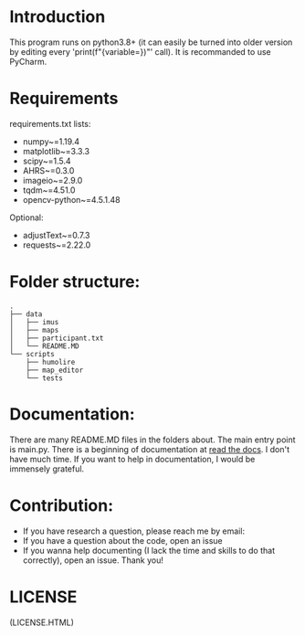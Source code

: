 # Introduction
This program runs on python3.8+ (it can easily be turned into older version by  editing every 'print(f"{variable=})"' call). It is recommanded to use PyCharm.

# Requirements
requirements.txt lists:
* numpy~=1.19.4
* matplotlib~=3.3.3
* scipy~=1.5.4
* AHRS~=0.3.0
* imageio~=2.9.0
* tqdm~=4.51.0
* opencv-python~=4.5.1.48

Optional:
* adjustText~=0.7.3
* requests~=2.22.0

# Folder structure:
	.
	├── data
	│   ├── imus
	│   ├── maps
	│   ├── participant.txt
	│   └── README.MD
	└── scripts
	    ├── humolire
	    ├── map_editor
	    └── tests

# Documentation:
There are many README.MD files in the folders about.
The main entry point is main.py.
There is a beginning of documentation at [read the docs](https://humolire.readthedocs.io/en/latest/). I don't have much time. If you want to help in documentation, I would be immensely grateful. 

# Contribution:
* If you have research a question, please reach me by email:
* If you have a question about the code, open an issue
* If you wanna help documenting (I lack the time and skills to do that correctly), open an issue.
Thank you!

# LICENSE
(LICENSE.HTML)